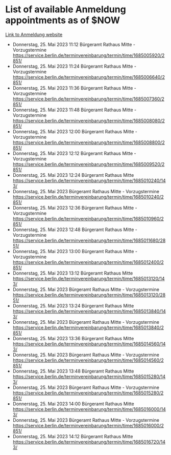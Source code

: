 # List of available Anmeldung appointments as of $NOW
[Link to Anmeldung website](https://service.berlin.de/terminvereinbarung/termin/tag.php?termin=1&anliegen[]=120686&dienstleisterlist=122210,122217,327316,122219,327312,122227,327314,122231,327346,122243,327348,122254,122252,329742,122260,329745,122262,329748,122271,327278,122273,327274,122277,327276,330436,122280,327294,122282,327290,122284,327292,122291,327270,122285,327266,122286,327264,122296,327268,150230,329760,122297,327286,122294,327284,122312,329763,122314,329775,122304,327330,122311,327334,122309,327332,317869,122281,327352,122279,329772,122283,122276,327324,122274,327326,122267,329766,122246,327318,122251,327320,122257,327322,122208,327298,122226,327300&herkunft=http%3A%2F%2Fservice.berlin.de%2Fdienstleistung%2F120686%2F)
- Donnerstag, 25. Mai 2023 11:12 Bürgeramt Rathaus Mitte - Vorzugstermine https://service.berlin.de/terminvereinbarung/termin/time/1685005920/2851/
- Donnerstag, 25. Mai 2023 11:24 Bürgeramt Rathaus Mitte - Vorzugstermine https://service.berlin.de/terminvereinbarung/termin/time/1685006640/2851/
- Donnerstag, 25. Mai 2023 11:36 Bürgeramt Rathaus Mitte - Vorzugstermine https://service.berlin.de/terminvereinbarung/termin/time/1685007360/2851/
- Donnerstag, 25. Mai 2023 11:48 Bürgeramt Rathaus Mitte - Vorzugstermine https://service.berlin.de/terminvereinbarung/termin/time/1685008080/2851/
- Donnerstag, 25. Mai 2023 12:00 Bürgeramt Rathaus Mitte - Vorzugstermine https://service.berlin.de/terminvereinbarung/termin/time/1685008800/2851/
- Donnerstag, 25. Mai 2023 12:12 Bürgeramt Rathaus Mitte - Vorzugstermine https://service.berlin.de/terminvereinbarung/termin/time/1685009520/2851/
- Donnerstag, 25. Mai 2023 12:24 Bürgeramt Rathaus Mitte https://service.berlin.de/terminvereinbarung/termin/time/1685010240/143/
- Donnerstag, 25. Mai 2023  Bürgeramt Rathaus Mitte - Vorzugstermine https://service.berlin.de/terminvereinbarung/termin/time/1685010240/2851/
- Donnerstag, 25. Mai 2023 12:36 Bürgeramt Rathaus Mitte - Vorzugstermine https://service.berlin.de/terminvereinbarung/termin/time/1685010960/2851/
- Donnerstag, 25. Mai 2023 12:48 Bürgeramt Rathaus Mitte - Vorzugstermine https://service.berlin.de/terminvereinbarung/termin/time/1685011680/2851/
- Donnerstag, 25. Mai 2023 13:00 Bürgeramt Rathaus Mitte - Vorzugstermine https://service.berlin.de/terminvereinbarung/termin/time/1685012400/2851/
- Donnerstag, 25. Mai 2023 13:12 Bürgeramt Rathaus Mitte https://service.berlin.de/terminvereinbarung/termin/time/1685013120/143/
- Donnerstag, 25. Mai 2023  Bürgeramt Rathaus Mitte - Vorzugstermine https://service.berlin.de/terminvereinbarung/termin/time/1685013120/2851/
- Donnerstag, 25. Mai 2023 13:24 Bürgeramt Rathaus Mitte https://service.berlin.de/terminvereinbarung/termin/time/1685013840/143/
- Donnerstag, 25. Mai 2023  Bürgeramt Rathaus Mitte - Vorzugstermine https://service.berlin.de/terminvereinbarung/termin/time/1685013840/2851/
- Donnerstag, 25. Mai 2023 13:36 Bürgeramt Rathaus Mitte https://service.berlin.de/terminvereinbarung/termin/time/1685014560/143/
- Donnerstag, 25. Mai 2023  Bürgeramt Rathaus Mitte - Vorzugstermine https://service.berlin.de/terminvereinbarung/termin/time/1685014560/2851/
- Donnerstag, 25. Mai 2023 13:48 Bürgeramt Rathaus Mitte https://service.berlin.de/terminvereinbarung/termin/time/1685015280/143/
- Donnerstag, 25. Mai 2023  Bürgeramt Rathaus Mitte - Vorzugstermine https://service.berlin.de/terminvereinbarung/termin/time/1685015280/2851/
- Donnerstag, 25. Mai 2023 14:00 Bürgeramt Rathaus Mitte https://service.berlin.de/terminvereinbarung/termin/time/1685016000/143/
- Donnerstag, 25. Mai 2023  Bürgeramt Rathaus Mitte - Vorzugstermine https://service.berlin.de/terminvereinbarung/termin/time/1685016000/2851/
- Donnerstag, 25. Mai 2023 14:12 Bürgeramt Rathaus Mitte https://service.berlin.de/terminvereinbarung/termin/time/1685016720/143/
